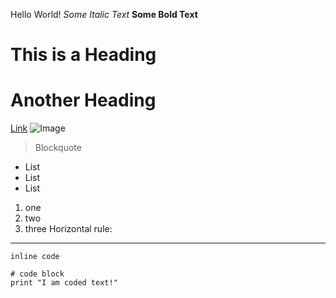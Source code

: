 Hello World!
*Some Italic Text*
**Some Bold Text**
# This is a Heading
# Another Heading
[Link](http://Youtube.com)
![Image](https://pixabay.com/vectors/cursor-finger-hand-hyperlink-link-154478/)
> Blockquote
* List
* List
* List
1. one
2. two
3. three
Horizontal rule:
---
`inline code`
```
# code block
print "I am coded text!"
```
